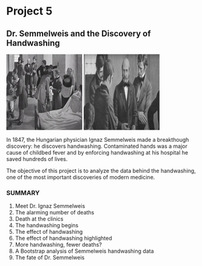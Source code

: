 # Project 5
## Dr. Semmelweis and the Discovery of Handwashing

<img src="https://github.com/raquelcolares/data-science-with-python_Datacamp/blob/main/Project_5%20Dr.%20Semmelweis%20and%20the%20Discovery%20of%20Handwashing/handwashing%201.png" width="200" height="200"> <img src="https://github.com/raquelcolares/data-science-with-python_Datacamp/blob/main/Project_5%20Dr.%20Semmelweis%20and%20the%20Discovery%20of%20Handwashing/handwashing%202.png" width="200" height="200"> 


In 1847, the Hungarian physician Ignaz Semmelweis made a breakthough discovery: he discovers handwashing. Contaminated hands was a major cause of childbed fever and by enforcing handwashing at his hospital he saved hundreds of lives.

The objective of this project is to analyze the data behind the handwashing, one of the most important discoveries of modern medicine.



### SUMMARY

1. Meet Dr. Ignaz Semmelweis
2. The alarming number of deaths
3. Death at the clinics
4. The handwashing begins
5. The effect of handwashing
6. The effect of handwashing highlighted
7. More handwashing, fewer deaths?
8. A Bootstrap analysis of Semmelweis handwashing data
9. The fate of Dr. Semmelweis

